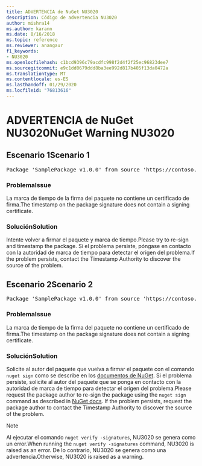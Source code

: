 ```yaml
---
title: ADVERTENCIA de NuGet NU3020
description: Código de advertencia NU3020
author: mishra14
ms.author: karann
ms.date: 8/16/2018
ms.topic: reference
ms.reviewer: anangaur
f1_keywords:
- NU3020
ms.openlocfilehash: c1bcd9396c79acdfc998f2d4f2f25ec96823dee7
ms.sourcegitcommit: e9c1dd0679ddd8ba3ee992d817b405f13da0472a
ms.translationtype: MT
ms.contentlocale: es-ES
ms.lasthandoff: 01/29/2020
ms.locfileid: "76813616"
---
```

# <a name="nuget-warning-nu3020"></a><span data-ttu-id="95778-103">ADVERTENCIA de NuGet NU3020</span><span class="sxs-lookup"><span data-stu-id="95778-103">NuGet Warning NU3020</span></span>

## <a name="scenario-1"></a><span data-ttu-id="95778-104">Escenario 1</span><span class="sxs-lookup"><span data-stu-id="95778-104">Scenario 1</span></span>

<pre>Package 'SamplePackage v1.0.0' from source 'https://contoso.com/index.json': The timestamp does not have a signing certificate.</pre>

### <a name="issue"></a><span data-ttu-id="95778-105">Problema</span><span class="sxs-lookup"><span data-stu-id="95778-105">Issue</span></span>

<span data-ttu-id="95778-106">La marca de tiempo de la firma del paquete no contiene un certificado de firma.</span><span class="sxs-lookup"><span data-stu-id="95778-106">The timestamp on the package signature does not contain a signing certificate.</span></span>


### <a name="solution"></a><span data-ttu-id="95778-107">Solución</span><span class="sxs-lookup"><span data-stu-id="95778-107">Solution</span></span>

<span data-ttu-id="95778-108">Intente volver a firmar el paquete y marca de tiempo.</span><span class="sxs-lookup"><span data-stu-id="95778-108">Please try to re-sign and timestamp the package.</span></span> <span data-ttu-id="95778-109">Si el problema persiste, póngase en contacto con la autoridad de marca de tiempo para detectar el origen del problema.</span><span class="sxs-lookup"><span data-stu-id="95778-109">If the problem persists, contact the Timestamp Authority to discover the source of the problem.</span></span>



## <a name="scenario-2"></a><span data-ttu-id="95778-110">Escenario 2</span><span class="sxs-lookup"><span data-stu-id="95778-110">Scenario 2</span></span>

<pre>Package 'SamplePackage v1.0.0' from source 'https://contoso.com/index.json': The primary signature's timestamp does not have a signing certificate.</pre>

### <a name="issue"></a><span data-ttu-id="95778-111">Problema</span><span class="sxs-lookup"><span data-stu-id="95778-111">Issue</span></span>

<span data-ttu-id="95778-112">La marca de tiempo de la firma del paquete no contiene un certificado de firma.</span><span class="sxs-lookup"><span data-stu-id="95778-112">The timestamp on the package signature does not contain a signing certificate.</span></span>


### <a name="solution"></a><span data-ttu-id="95778-113">Solución</span><span class="sxs-lookup"><span data-stu-id="95778-113">Solution</span></span>

<span data-ttu-id="95778-114">Solicite al autor del paquete que vuelva a firmar el paquete con el comando `nuget sign` como se describe en los [documentos de NuGet](../../create-packages/sign-a-package.md). Si el problema persiste, solicite al autor del paquete que se ponga en contacto con la autoridad de marca de tiempo para detectar el origen del problema.</span><span class="sxs-lookup"><span data-stu-id="95778-114">Please request the package author to re-sign the package using the `nuget sign` command as described in [NuGet docs](../../create-packages/sign-a-package.md). If the problem persists, request the package author to contact the Timestamp Authority to discover the source of the problem.</span></span>


> [!Note]
> <span data-ttu-id="95778-115">Al ejecutar el comando `nuget verify -signatures`, NU3020 se genera como un error.</span><span class="sxs-lookup"><span data-stu-id="95778-115">When running the `nuget verify -signatures` command, NU3020 is raised as an error.</span></span> <span data-ttu-id="95778-116">De lo contrario, NU3020 se genera como una advertencia.</span><span class="sxs-lookup"><span data-stu-id="95778-116">Otherwise, NU3020 is raised as a warning.</span></span>
